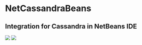 # NetCassandraBeans

## Integration for Cassandra in NetBeans IDE

<img src="https://blogs.oracle.com/geertjan/resource/beta-cassandra-plugin.png" />

<img src="https://blogs.oracle.com/geertjan/resource/beta-cassandra-plugin-2.png" />